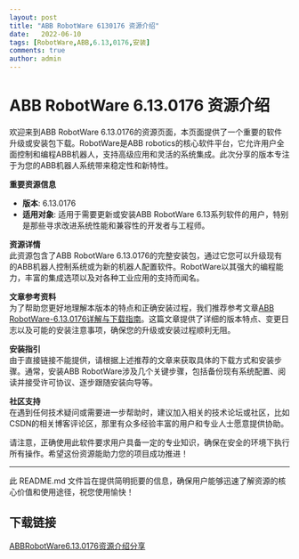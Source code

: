 ```yaml
---
layout: post
title: "ABB RobotWare 6130176 资源介绍"
date:   2022-06-10
tags: [RobotWare,ABB,6.13,0176,安装]
comments: true
author: admin
---
```

# ABB RobotWare 6.13.0176 资源介绍

欢迎来到ABB RobotWare 6.13.0176的资源页面，本页面提供了一个重要的软件升级或安装包下载。RobotWare是ABB robotics的核心软件平台，它允许用户全面控制和编程ABB机器人，支持高级应用和灵活的系统集成。此次分享的版本专注于为您的ABB机器人系统带来稳定性和新特性。

**重要资源信息**  
- **版本**: 6.13.0176  
- **适用对象**: 适用于需要更新或安装ABB RobotWare 6.13系列软件的用户，特别是那些寻求改进系统性能和兼容性的开发者与工程师。  

**资源详情**  
此资源包含了ABB RobotWare 6.13.0176的完整安装包，通过它您可以升级现有的ABB机器人控制系统或为新的机器人配置软件。RobotWare以其强大的编程能力，丰富的集成选项以及对各种工业应用的支持而闻名。

**文章参考资料**  
为了帮助您更好地理解本版本的特点和正确安装过程，我们推荐参考文章[ABB RobotWare-6.13.0176详解与下载指南](https://blog.csdn.net/qq_41253352/article/details/129094175)。这篇文章提供了详细的版本特点、变更日志以及可能的安装注意事项，确保您的升级或安装过程顺利无阻。

**安装指引**  
由于直接链接不能提供，请根据上述推荐的文章来获取具体的下载方式和安装步骤。通常，安装ABB RobotWare涉及几个关键步骤，包括备份现有系统配置、阅读并接受许可协议、逐步跟随安装向导等。

**社区支持**  
在遇到任何技术疑问或需要进一步帮助时，建议加入相关的技术论坛或社区，比如CSDN的相关博客评论区，那里有众多经验丰富的用户和专业人士愿意提供协助。

请注意，正确使用此软件要求用户具备一定的专业知识，确保在安全的环境下执行所有操作。希望这份资源能助力您的项目成功推进！

---

此 README.md 文件旨在提供简明扼要的信息，确保用户能够迅速了解资源的核心价值和使用途径，祝您使用愉快！

## 下载链接

[ABBRobotWare6.13.0176资源介绍分享](https://pan.quark.cn/s/df1b306c9cfa)
